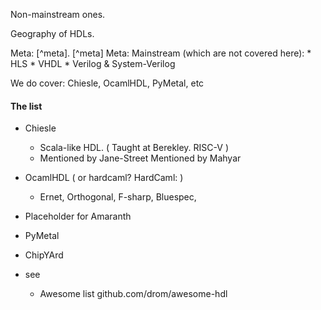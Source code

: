 Non-mainstream ones.

Geography of HDLs.

Meta: [^meta].
[^meta] Meta:
    Mainstream (which are not covered here):
    * HLS
    * VHDL
    * Verilog & System-Verilog

We do cover:
Chiesle, OcamlHDL, PyMetal, etc

#### The list
* Chiesle
    * Scala-like HDL. ( Taught at Berekley. RISC-V )
    * Mentioned by Jane-Street
    Mentioned by Mahyar

* OcamlHDL ( or hardcaml? HardCaml: )
    * Ernet, Orthogonal, F-sharp, Bluespec, 

* Placeholder for Amaranth

* PyMetal

* ChipYArd

* see
    * Awesome list github.com/drom/awesome-hdl

